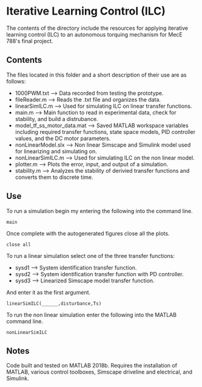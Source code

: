 # Iterative Learning Control (ILC)

The contents of the directory include the resources for applying iterative learning control (ILC) to an autonomous torquing mechanism for MecE 788's final project.

## Contents

The files located in this folder and a short description of their use are as follows:

* 1000PWM.txt --> Data recorded from testing the prototype.
* fileReader.m --> Reads the .txt file and organizes the data.
* linearSimILC.m --> Used for simulating ILC on linear transfer functions.
* main.m --> Main function to read in experimental data, check for stability, and build a distrubance.
* model_tf_ss_motor_data.mat --> Saved MATLAB workspace variables including required transfer functions, state space models, PID controller values, and the DC motor parameters.
* nonLinearModel.slx --> Non linear Simscape and Simulink model used for linearizing and simulating on.
* nonLinearSimILC.m --> Used for simulating ILC on the non linear model.
* plotter.m --> Plots the error, input, and output of a simulation.  
* stability.m --> Analyzes the stability of derivied transfer functions and converts them to discrete time.


## Use

To run a simulation begin my entering the following into the command line.

```
main
```

Once complete with the autogenerated figures close all the plots.

```
close all
```

To run a linear simulation select one of the three transfer functions:

* sysd1 --> System identification transfer function.
* sysd2 --> System identification transfer function with PD controller.
* sysd3 --> Linearized Simscape model transfer function.

And enter it as the first argument.

```
linearSimILC(______,disturbance,Ts)
```

To run the non linear simulation enter the following into the MATLAB command line.

```
nonLinearSimILC
```

## Notes

Code built and tested on MATLAB 2018b. Requires the installation of MATLAB, various control toolboxes, Simscape driveline and electrical, and Simulink.
